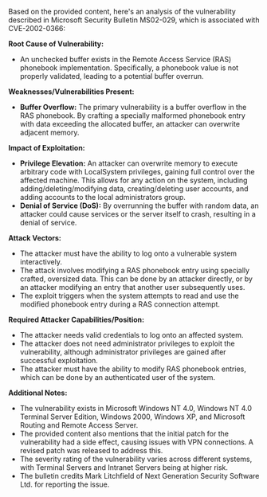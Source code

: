 Based on the provided content, here's an analysis of the vulnerability described in Microsoft Security Bulletin MS02-029, which is associated with CVE-2002-0366:

**Root Cause of Vulnerability:**
- An unchecked buffer exists in the Remote Access Service (RAS) phonebook implementation. Specifically, a phonebook value is not properly validated, leading to a potential buffer overrun.

**Weaknesses/Vulnerabilities Present:**
- **Buffer Overflow:** The primary vulnerability is a buffer overflow in the RAS phonebook. By crafting a specially malformed phonebook entry with data exceeding the allocated buffer, an attacker can overwrite adjacent memory.

**Impact of Exploitation:**
- **Privilege Elevation:** An attacker can overwrite memory to execute arbitrary code with LocalSystem privileges, gaining full control over the affected machine. This allows for any action on the system, including adding/deleting/modifying data, creating/deleting user accounts, and adding accounts to the local administrators group.
- **Denial of Service (DoS):** By overrunning the buffer with random data, an attacker could cause services or the server itself to crash, resulting in a denial of service.

**Attack Vectors:**
- The attacker must have the ability to log onto a vulnerable system interactively.
- The attack involves modifying a RAS phonebook entry using specially crafted, oversized data. This can be done by an attacker directly, or by an attacker modifying an entry that another user subsequently uses.
- The exploit triggers when the system attempts to read and use the modified phonebook entry during a RAS connection attempt.

**Required Attacker Capabilities/Position:**
- The attacker needs valid credentials to log onto an affected system.
- The attacker does not need administrator privileges to exploit the vulnerability, although administrator privileges are gained after successful exploitation.
- The attacker must have the ability to modify RAS phonebook entries, which can be done by an authenticated user of the system.

**Additional Notes:**
- The vulnerability exists in Microsoft Windows NT 4.0, Windows NT 4.0 Terminal Server Edition, Windows 2000, Windows XP, and Microsoft Routing and Remote Access Server.
- The provided content also mentions that the initial patch for the vulnerability had a side effect, causing issues with VPN connections. A revised patch was released to address this.
- The severity rating of the vulnerability varies across different systems, with Terminal Servers and Intranet Servers being at higher risk.
- The bulletin credits Mark Litchfield of Next Generation Security Software Ltd. for reporting the issue.